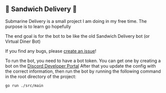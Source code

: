 ## 🥪 Sandwich Delivery 🥪
Submarine Delivery is a small project I am doing in my free time. The purpose is to learn go hopefully

The end goal is for the bot to be like the old Sandwich Delivery bot (or Virtual Diner Bot)

If you find any bugs, please [create an issue](../../issues/new)!

To run the bot, you need to have a bot token. You can get one by creating a bot on the [Discord Developer Portal](https://discord.com/developers/applications)
After that you update the config with the correct information, then run the bot by running the following command in the root directory of the project:

``go run ./src/main``
